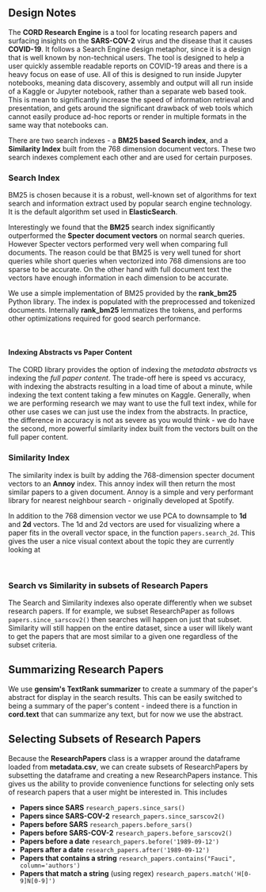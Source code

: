 ## Design Notes

The **CORD Research Engine** is a tool for locating research papers and surfacing insights on the **SARS-COV-2** virus
and the disease that it causes **COVID-19**. It follows a Search Engine design metaphor, since it is a design that is
well known by non-technical users. The tool is designed to help a user quickly assemble readable reports on COVID-19 areas
 and there is a heavy focus on ease of use. All of this is designed to run inside Jupyter notebooks, meaning data discovery, assembly and output will all run inside of
 a Kaggle or Jupyter notebook, rather than a separate web based took. This is mean to significantly increase the speed of information
 retrieval and presentation, and gets around the significant drawback of web tools which cannot easily produce ad-hoc reports 
 or render in multiple formats in the same way that notebooks can.

There are two search indexes - a **BM25 based Search index**, and a **Similarity Index** built from the 768 dimension 
document vectors. These two search indexes complement each other and are used for certain purposes.

### Search Index

BM25 is chosen because it is a robust, well-known set of algorithms for text search and information extract used by
popular search engine technology. It is the default algorithm set used in **ElasticSearch**.

Interestingly we found that the **BM25** search index significantly outperformed the **Specter document vectors** on normal search queries.
However Specter vectors performed very well when comparing full documents. The reason could be that BM25 is very well tuned for short queries
while short queries when vectorized into 768 dimensions are too sparse to be accurate. On the other hand with full document text the
vectors have enough information in each dimension to be accurate.


We use a simple implementation of BM25 provided by the **rank_bm25** Python library. The index is populated with the preprocessed
and tokenized documents. Internally **rank_bm25** lemmatizes the tokens, and performs other optimizations required
for good search performance.
 
<br/>

#### Indexing Abstracts vs Paper Content
The CORD library provides the option of indexing the *metadata abstracts* vs indexing the *full paper content*. 
The trade-off here is speed vs accuracy, with indexing the abstracts resulting in a load time of about a minute,
while indexing the text content taking a few minutes on Kaggle. Generally, when we are performing research we may want
to use the full text index, while for other use cases we can just use the index from the abstracts. In practice, 
the difference in accuracy is not as severe as you would think - we do have the second, more powerful similarity index 
built from the vectors built on the full paper content.


### Similarity Index
The similarity index is built by adding the 768-dimension specter document vectors to an **Annoy** index. 
This annoy index will then return the most similar papers to a given document. 
Annoy is a simple and very performant library for nearest neighbour search - originally developed at Spotify.

In addition to the 768 dimension vector we use PCA to downsample to **1d** and **2d** vectors.
The 1d and 2d vectors are used for visualizing where a paper fits in the overall vector space, in the function `papers.search_2d`. 
This gives the user a nice visual context about the topic they are currently looking at

<br/>

### Search vs Similarity in subsets of Research Papers
The Search and Similarity indexes also operate differently when we subset research papers. If for example, 
we subset ResearchPaper as follows  `papers.since_sarscov2()` then searches will happen on just that subset.
Similarity will still happen on the entire dataset, since a user will likely want to get the papers that are most similar
to a given one regardless of the subset criteria.


## Summarizing Research Papers

We use **gensim's TextRank summarizer** to create a summary of the paper's abstract for display in the search results.
This can be easily switched to being a summary of the paper's content - indeed there is a function in **cord.text** 
that can summarize any text, but for now we use the abstract.

## Selecting Subsets of Research Papers

Because the **ResearchPapers** class is a wrapper around the dataframe loaded from **metadata.csv**, we can create subsets
of ResearchPapers by subsetting the dataframe and creating a new ResearchPapers instance. This gives us the ability to
provide convenience functions for selecting only sets of research papers that a user might be interested in. This includes

- **Papers since SARS** `research_papers.since_sars()`
- **Papers since SARS-COV-2** `research_papers.since_sarscov2()`
- **Papers before SARS** `research_papers.before_sars()`
- **Papers before SARS-COV-2** `research_papers.before_sarscov2()`
- **Papers before a date** `research_papers.before('1989-09-12')`
- **Papers after a date** `research_papers.after('1989-09-12')`
- **Papers that contains a string** `research_papers.contains("Fauci", column='authors')`
- **Papers that match a string** (using regex) `research_papers.match('H[0-9]N[0-9]')`


 
